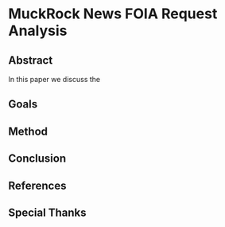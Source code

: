 # MuckRock News FOIA Request Analysis

## Abstract
In this paper we discuss the 

## Goals

## Method

## Conclusion

## References

## Special Thanks
